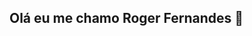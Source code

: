 ## Olá eu me chamo Roger Fernandes  👋

<!--
**roger-fernandes-Dev/roger-fernandes-Dev** is a ✨ _special_ ✨ repository because its `README.md` (this file) appears on your GitHub profile.

<div align="center">
  <a href="https://github.com/roger-fernandes-Dev">
  <img height="180em" src="https://github-readme-stats.vercel.app/api?username=roger-fernandes-Dev&show_icons=false&theme=dark&include_all_commits=true&count_private=true"/>
  <img height="180em" src="https://github-readme-stats.vercel.app/api/top-langs/?username=roger-fernandes-Dev&layout=compact&langs_count=7&theme=dark"/>
</div>
<div>
  <img src="https://cdn.jsdelivr.net/gh/devicons/devicon/icons/html5/html5-original-wordmark.svg" />

</div>
